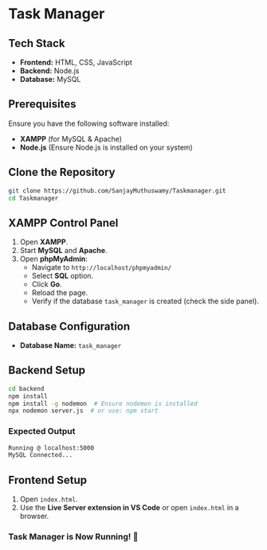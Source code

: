 # Task Manager

## Tech Stack
- **Frontend:** HTML, CSS, JavaScript
- **Backend:** Node.js
- **Database:** MySQL

## Prerequisites
Ensure you have the following software installed:
- **XAMPP** (for MySQL & Apache)
- **Node.js** (Ensure Node.js is installed on your system)

## Clone the Repository
```sh
git clone https://github.com/SanjayMuthuswamy/Taskmanager.git
cd Taskmanager
```

## XAMPP Control Panel
1. Open **XAMPP**.
2. Start **MySQL** and **Apache**.
3. Open **phpMyAdmin**:
   - Navigate to `http://localhost/phpmyadmin/`
   - Select **SQL** option.
   - Click **Go**.
   - Reload the page.
   - Verify if the database `task_manager` is created (check the side panel).

## Database Configuration
- **Database Name:** `task_manager`

## Backend Setup
```sh
cd backend
npm install
npm install -g nodemon  # Ensure nodemon is installed
npx nodemon server.js  # or use: npm start
```

### Expected Output
```sh
Running @ localhost:5000
MySQL Connected...
```

## Frontend Setup
1. Open `index.html`.
2. Use the **Live Server extension in VS Code** or open `index.html` in a browser.

### Task Manager is Now Running! 🚀
